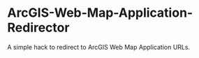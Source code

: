# ArcGIS-Web-Map-Application-Redirector
A simple hack to redirect to ArcGIS Web Map Application URLs.
